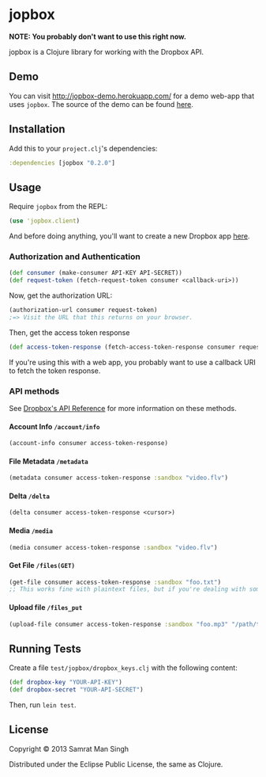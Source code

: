 jopbox
========

**NOTE: You probably don't want to use this right now.**

jopbox is a Clojure library for working with the Dropbox API.

## Demo

You can visit http://jopbox-demo.herokuapp.com/ for a demo web-app
that uses `jopbox`. The source of the demo can be found
[here](http://github.com/samrat/joplet).

## Installation

Add this to your `project.clj`'s dependencies:

```clojure
:dependencies [jopbox "0.2.0"]
```

## Usage

Require `jopbox` from the REPL:

```clojure
(use 'jopbox.client)
```

And before doing anything, you'll want to create a new Dropbox app [here](https://www.dropbox.com/developers/apps).

### Authorization and Authentication

```clojure
(def consumer (make-consumer API-KEY API-SECRET))
(def request-token (fetch-request-token consumer <callback-uri>))
```

Now, get the authorization URL:

```clojure
(authorization-url consumer request-token)
;=> Visit the URL that this returns on your browser.
```

Then, get the access token response

```clojure
(def access-token-response (fetch-access-token-response consumer request-token))
```

If you're using this with a web app, you probably want to use a
callback URI to fetch the token response.

### API methods

See [Dropbox's API Reference][docs] for more information on these methods.

[docs]: https://www.dropbox.com/developers/reference/api

#### Account Info `/account/info`
```clojure
(account-info consumer access-token-response)
```

#### File Metadata `/metadata`
```clojure
(metadata consumer access-token-response :sandbox "video.flv")
```

#### Delta `/delta`
```clojure
(delta consumer access-token-response <cursor>)
```

#### Media `/media`
```clojure
(media consumer access-token-response :sandbox "video.flv")
```

#### Get File `/files(GET)`
```clojure
(get-file consumer access-token-response :sandbox "foo.txt")
;; This works fine with plaintext files, but if you're dealing with something else you probably want to use /media.
```

#### Upload file `/files_put`
```clojure
(upload-file consumer access-token-response :sandbox "foo.mp3" "/path/to/foo.mp3")
```

## Running Tests

Create a file `test/jopbox/dropbox_keys.clj` with the following
content:

```clojure
(def dropbox-key "YOUR-API-KEY")
(def dropbox-secret "YOUR-API-SECRET")
```

Then, run `lein test`.

## License

Copyright © 2013 Samrat Man Singh

Distributed under the Eclipse Public License, the same as Clojure.
